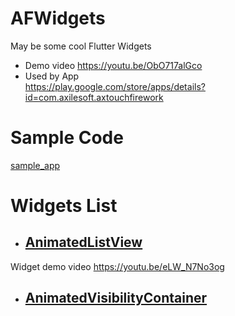 # AFWidgets
May be some cool Flutter Widgets

- Demo video 
https://youtu.be/ObO717alGco
- Used by App  
https://play.google.com/store/apps/details?id=com.axilesoft.axtouchfirework

# Sample Code
[sample_app](./sample_app)

# Widgets List

- ## [AnimatedListView](./animated_listview)

Widget demo video 
https://youtu.be/eLW_N7No3og


- ## [AnimatedVisibilityContainer](./animated_visibility_container)
